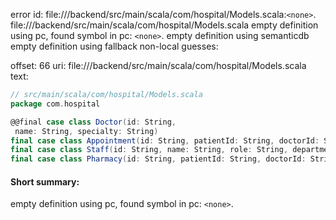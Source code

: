 error id: file://<WORKSPACE>/backend/src/main/scala/com/hospital/Models.scala:`<none>`.
file://<WORKSPACE>/backend/src/main/scala/com/hospital/Models.scala
empty definition using pc, found symbol in pc: `<none>`.
empty definition using semanticdb
empty definition using fallback
non-local guesses:

offset: 66
uri: file://<WORKSPACE>/backend/src/main/scala/com/hospital/Models.scala
text:
```scala
// src/main/scala/com/hospital/Models.scala
package com.hospital

@@final case class Doctor(id: String,
 name: String, specialty: String)
final case class Appointment(id: String, patientId: String, doctorId: String, date: String, time: String)
final case class Staff(id: String, name: String, role: String, department: String)
final case class Pharmacy(id: String, patientId: String, doctorId: String, date: String, medication: String, time: String)

```


#### Short summary: 

empty definition using pc, found symbol in pc: `<none>`.